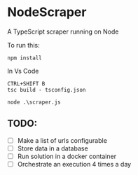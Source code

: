 # NodeScraper
A TypeScript scraper running on Node

To run this:
```
npm install
```
In Vs Code
```
CTRL+SHIFT B 
tsc build - tsconfig.json
```
```
node .\scraper.js
```

## TODO:
- [ ] Make a list of urls configurable
- [ ] Store data in a database
- [ ] Run solution in a docker container
- [ ] Orchestrate an execution 4 times a day

